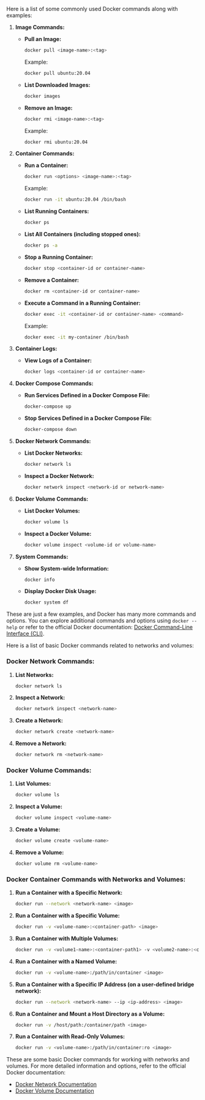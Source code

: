 Here is a list of some commonly used Docker commands along with examples:

1. **Image Commands:**
   - **Pull an Image:**
     ```bash
     docker pull <image-name>:<tag>
     ```
     Example:
     ```bash
     docker pull ubuntu:20.04
     ```

   - **List Downloaded Images:**
     ```bash
     docker images
     ```

   - **Remove an Image:**
     ```bash
     docker rmi <image-name>:<tag>
     ```
     Example:
     ```bash
     docker rmi ubuntu:20.04
     ```

2. **Container Commands:**
   - **Run a Container:**
     ```bash
     docker run <options> <image-name>:<tag>
     ```
     Example:
     ```bash
     docker run -it ubuntu:20.04 /bin/bash
     ```

   - **List Running Containers:**
     ```bash
     docker ps
     ```

   - **List All Containers (including stopped ones):**
     ```bash
     docker ps -a
     ```

   - **Stop a Running Container:**
     ```bash
     docker stop <container-id or container-name>
     ```

   - **Remove a Container:**
     ```bash
     docker rm <container-id or container-name>
     ```

   - **Execute a Command in a Running Container:**
     ```bash
     docker exec -it <container-id or container-name> <command>
     ```
     Example:
     ```bash
     docker exec -it my-container /bin/bash
     ```

3. **Container Logs:**
   - **View Logs of a Container:**
     ```bash
     docker logs <container-id or container-name>
     ```

4. **Docker Compose Commands:**
   - **Run Services Defined in a Docker Compose File:**
     ```bash
     docker-compose up
     ```

   - **Stop Services Defined in a Docker Compose File:**
     ```bash
     docker-compose down
     ```

5. **Docker Network Commands:**
   - **List Docker Networks:**
     ```bash
     docker network ls
     ```

   - **Inspect a Docker Network:**
     ```bash
     docker network inspect <network-id or network-name>
     ```

6. **Docker Volume Commands:**
   - **List Docker Volumes:**
     ```bash
     docker volume ls
     ```

   - **Inspect a Docker Volume:**
     ```bash
     docker volume inspect <volume-id or volume-name>
     ```

7. **System Commands:**
   - **Show System-wide Information:**
     ```bash
     docker info
     ```

   - **Display Docker Disk Usage:**
     ```bash
     docker system df
     ```

These are just a few examples, and Docker has many more commands and options. You can explore additional commands and options using `docker --help` or refer to the official Docker documentation: [Docker Command-Line Interface (CLI)](https://docs.docker.com/engine/reference/commandline/cli/).


Here is a list of basic Docker commands related to networks and volumes:

### Docker Network Commands:

1. **List Networks:**
   ```bash
   docker network ls
   ```

2. **Inspect a Network:**
   ```bash
   docker network inspect <network-name>
   ```

3. **Create a Network:**
   ```bash
   docker network create <network-name>
   ```

4. **Remove a Network:**
   ```bash
   docker network rm <network-name>
   ```

### Docker Volume Commands:

1. **List Volumes:**
   ```bash
   docker volume ls
   ```

2. **Inspect a Volume:**
   ```bash
   docker volume inspect <volume-name>
   ```

3. **Create a Volume:**
   ```bash
   docker volume create <volume-name>
   ```

4. **Remove a Volume:**
   ```bash
   docker volume rm <volume-name>
   ```

### Docker Container Commands with Networks and Volumes:

1. **Run a Container with a Specific Network:**
   ```bash
   docker run --network <network-name> <image>
   ```

2. **Run a Container with a Specific Volume:**
   ```bash
   docker run -v <volume-name>:<container-path> <image>
   ```

3. **Run a Container with Multiple Volumes:**
   ```bash
   docker run -v <volume1-name>:<container-path1> -v <volume2-name>:<container-path2> <image>
   ```

4. **Run a Container with a Named Volume:**
   ```bash
   docker run -v <volume-name>:/path/in/container <image>
   ```

5. **Run a Container with a Specific IP Address (on a user-defined bridge network):**
   ```bash
   docker run --network <network-name> --ip <ip-address> <image>
   ```

6. **Run a Container and Mount a Host Directory as a Volume:**
   ```bash
   docker run -v /host/path:/container/path <image>
   ```

7. **Run a Container with Read-Only Volumes:**
   ```bash
   docker run -v <volume-name>:/path/in/container:ro <image>
   ```

These are some basic Docker commands for working with networks and volumes. For more detailed information and options, refer to the official Docker documentation:

- [Docker Network Documentation](https://docs.docker.com/network/)
- [Docker Volume Documentation](https://docs.docker.com/storage/volumes/)
